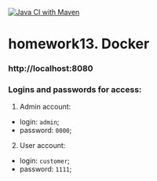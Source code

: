 [![Java CI with Maven](https://github.com/Zdotavv/Enterprise_homework13/actions/workflows/maven.yml/badge.svg)](https://github.com/Zdotavv/Enterprise_homework13/actions/workflows/maven.yml)
# homework13. Docker


### http://localhost:8080

### Logins and passwords for access:

1. Admin account:
- login: ```admin```;
- password: ```0000```;
2. User account:
- login: ```customer```;
- password: ```1111```;
